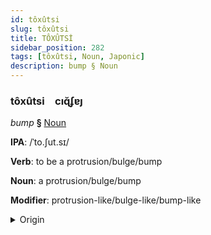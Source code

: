 ```yaml
---
id: tôxûtsi
slug: tôxûtsi
title: TÔXÛTSİ
sidebar_position: 282
tags: [tôxûtsi, Noun, Japonic]
description: bump § Noun
---
```


### tôxûtsi&emsp;<span kind="abugida">cıɋ̆ʄɐȷ</span>

*bump* **§** [Noun](../../tags/Noun)

**IPA**: /ˈto.ʃut.sɪ/

**Verb**: to be a protrusion/bulge/bump

**Noun**: a protrusion/bulge/bump

**Modifier**: protrusion-like/bulge-like/bump-like

<details>
    <summary>Origin</summary>
    Japanese とっしゅつ tosshutsu [to̞ɕːɯ̟̊ᵝt͡sɨᵝ]<br/>
    <em>Japonic Language Family</em>
</details>